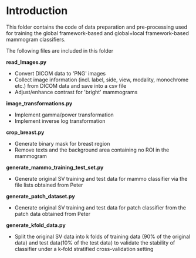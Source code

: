 # Introduction

This folder contains the code of data preparation and pre-processing used for training the global framework-based and global+local framework-based mammogram classifiers.

The following files are included in this folder

**read_Images.py**
* Convert DICOM data to 'PNG' images
* Collect image information (incl. label, side, view, modality, monochrome etc.) from DICOM data and save into a csv file
* Adjust/enhance contrast for 'bright' mammograms

**image_transformations.py**
* Implement gamma/power transformation
* Implement inverse log transformation

**crop_breast.py**
* Generate binary mask for breast region
* Remove texts and the background area containing no ROI in the mammogram
  
**generate_mammo_training_test_set.py**
* Generate original SV training and test data for mammo classifier via the file lists obtained from Peter
  
**generate_patch_dataset.py**
* Generate original SV training and test data for patch classifier from the patch data obtained from Peter

**generate_kfold_data.py**
* Split the original SV data into k folds of training data (90% of the original data) and test data(10% of the test data) to validate the stability of classifier under a k-fold stratified cross-validation setting